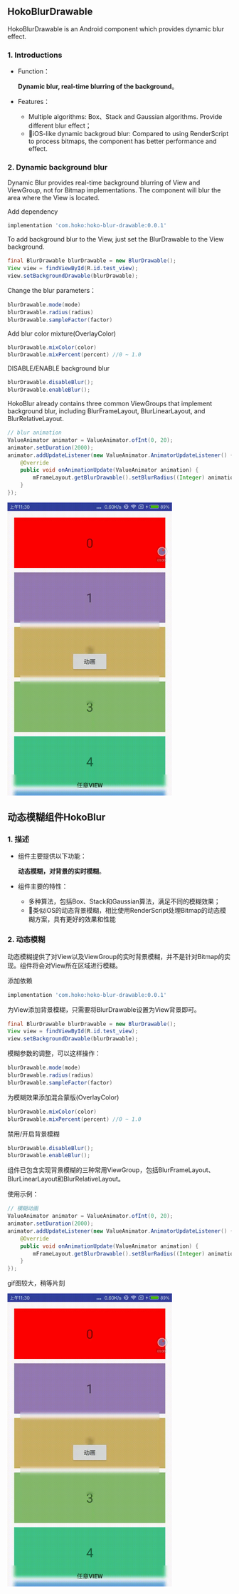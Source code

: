 ## HokoBlurDrawable


HokoBlurDrawable is an Android component which provides dynamic blur effect.



### 1. Introductions

- Function：

	**Dynamic blur, real-time blurring of the background**。

- Features：
	- Multiple algorithms: Box、Stack and Gaussian algorithms. Provide different blur effect；
	- 🚀iOS-like dynamic backgroud blur: Compared to using RenderScript to process bitmaps, the component has better performance and effect.

### 2. Dynamic background blur

Dynamic Blur provides real-time background blurring of View and ViewGroup, not for Bitmap implementations. The component will blur the area where the View is located.

Add dependency

```groovy
implementation 'com.hoko:hoko-blur-drawable:0.0.1'
```


To add background blur to the View, just set the BlurDrawable to the View background.

```java
final BlurDrawable blurDrawable = new BlurDrawable();
View view = findViewById(R.id.test_view);
view.setBackgroundDrawable(blurDrawable);

```
Change the blur parameters：

```java
blurDrawable.mode(mode)
blurDrawable.radius(radius)
blurDrawable.sampleFactor(factor)

```

Add blur color mixture(OverlayColor)

```java
blurDrawable.mixColor(color)
blurDrawable.mixPercent(percent) //0 ~ 1.0
```

DISABLE/ENABLE background blur

```java
blurDrawable.disableBlur();
blurDrawable.enableBlur();
```
HokoBlur already contains three common ViewGroups that implement background blur, including BlurFrameLayout, BlurLinearLayout, and BlurRelativeLayout.



```java
// blur animation
ValueAnimator animator = ValueAnimator.ofInt(0, 20);
animator.setDuration(2000);
animator.addUpdateListener(new ValueAnimator.AnimatorUpdateListener() {
    @Override
    public void onAnimationUpdate(ValueAnimator animation) {
        mFrameLayout.getBlurDrawable().setBlurRadius((Integer) animation.getAnimatedValue());
    }
});

```


<img src="doc/graphic/blur_drawable.gif" width = "370" alt="动态模糊" />








## 动态模糊组件HokoBlur


### 1. 描述

- 组件主要提供以下功能：

	**动态模糊，对背景的实时模糊**。

- 组件主要的特性：
	- 多种算法，包括Box、Stack和Gaussian算法，满足不同的模糊效果；
	- 🚀类似iOS的动态背景模糊，相比使用RenderScript处理Bitmap的动态模糊方案，具有更好的效果和性能
	

### 2. 动态模糊

动态模糊提供了对View以及ViewGroup的实时背景模糊，并不是针对Bitmap的实现。组件将会对View所在区域进行模糊。

添加依赖

```groovy
implementation 'com.hoko:hoko-blur-drawable:0.0.1'
```

为View添加背景模糊，只需要将BlurDrawable设置为View背景即可。

```java
final BlurDrawable blurDrawable = new BlurDrawable();
View view = findViewById(R.id.test_view);
view.setBackgroundDrawable(blurDrawable);

```
模糊参数的调整，可以这样操作：

```java
blurDrawable.mode(mode)
blurDrawable.radius(radius)
blurDrawable.sampleFactor(factor)

```

为模糊效果添加混合蒙版(OverlayColor)

```java
blurDrawable.mixColor(color)
blurDrawable.mixPercent(percent) //0 ~ 1.0
```

禁用/开启背景模糊

```java
blurDrawable.disableBlur();
blurDrawable.enableBlur();
```
组件已包含实现背景模糊的三种常用ViewGroup，包括BlurFrameLayout、BlurLinearLayout和BlurRelativeLayout。

使用示例：

```java
// 模糊动画
ValueAnimator animator = ValueAnimator.ofInt(0, 20);
animator.setDuration(2000);
animator.addUpdateListener(new ValueAnimator.AnimatorUpdateListener() {
    @Override
    public void onAnimationUpdate(ValueAnimator animation) {
        mFrameLayout.getBlurDrawable().setBlurRadius((Integer) animation.getAnimatedValue());
    }
});

```
gif图较大，稍等片刻

<img src="doc/graphic/blur_drawable.gif" width = "370" alt="动态模糊" />


